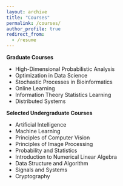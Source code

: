 ```yaml
---
layout: archive
title: "Courses"
permalink: /courses/
author_profile: true
redirect_from:
  - /resume
---
```


**Graduate Courses**
- High-Dimensional Probabilistic Analysis
- Optimization in Data Science
- Stochastic Processes in Bioinformatics
- Online Learning
- Information Theory Statistics Learning
- Distributed Systems

**Selected Undergraduate Courses**
- Artificial Intelligence
- Machine Learning
- Principles of Computer Vision
- Principles of Image Processing
- Probability and Statistics
- Introduction to Numerical Linear Algebra
- Data Structure and Algorithm
- Signals and Systems
- Cryptography
